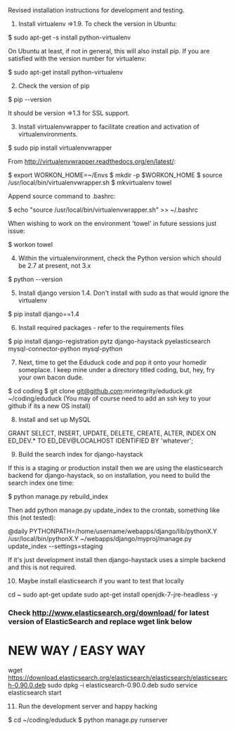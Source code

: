 Revised installation instructions for development and testing.

1. Install virtualenv =>1.9. To check the version in Ubuntu:

  $ sudo apt-get -s install python-virtualenv
  
  On Ubuntu at least, if not in general, this will also install pip. If you are satisfied with the version number for virtualenv:

  $ sudo apt-get install python-virtualenv
  
2. Check the version of pip

  $ pip --version

  It should be version =>1.3 for SSL support.

3. Install virtualenvwrapper to facilitate creation and activation of virtualenvironments.

  $ sudo pip install virtualenvwrapper

  From http://virtualenvwrapper.readthedocs.org/en/latest/:

  $ export WORKON_HOME=~/Envs
  $ mkdir -p $WORKON_HOME
  $ source /usr/local/bin/virtualenvwrapper.sh
  $ mkvirtualenv towel
 
  Append source command to .bashrc:

  $ echo "source /usr/local/bin/virtualenvwrapper.sh" >> ~/.bashrc
  
  When wishing to work on the environment 'towel' in future sessions just issue:

  $ workon towel

4. Within the virtualenvironment, check the Python version which should be 2.7 at present, not 3.x

  $ python --version
  
5. Install django version 1.4. Don't install with sudo as that would ignore the virtualenv

  $ pip install django==1.4
  
6. Install required packages - refer to the requirements files

  $ pip install django-registration pytz django-haystack pyelasticsearch mysql-connector-python mysql-python


7. Next, time to get the Eduduck code and pop it onto your homedir someplace. I keep mine under a directory titled coding, but, hey, fry your own bacon dude.

  $ cd coding
  $ git clone git@github.com:mrintegrity/eduduck.git ~/coding/eduduck
  (You may of course need to add an ssh key to your github if its a new OS install)


8. Install and set up MySQL

GRANT SELECT, INSERT, UPDATE, DELETE, CREATE, ALTER, INDEX ON ED_DEV.* TO ED_DEV@LOCALHOST IDENTIFIED BY 'whatever';

9. Build the search index for django-haystack

If this is a staging or production install then we are using the elasticsearch backend for django-haystack, so on installation, you need to build the search index one time:
   
   $ python manage.py rebuild_index

Then add python manage.py update_index to the crontab, something like this (not tested):

   @daily PYTHONPATH=/home/username/webapps/django/lib/pythonX.Y /usr/local/bin/pythonX.Y ~/webapps/django/myproj/manage.py update_index --settings=staging

If it's just development install then django-haystack uses a simple backend and this is not required.

10. Maybe install elasticsearch if you want to test that locally

cd ~
sudo apt-get update
sudo apt-get install openjdk-7-jre-headless -y
 
 
### Check http://www.elasticsearch.org/download/ for latest version of ElasticSearch and replace wget link below
 
# NEW WAY / EASY WAY
wget https://download.elasticsearch.org/elasticsearch/elasticsearch/elasticsearch-0.90.0.deb
sudo dpkg -i elasticsearch-0.90.0.deb
sudo service elasticsearch start

11. Run the development server and happy hacking

  $ cd ~/coding/eduduck
  $ python manage.py runserver



  
  
